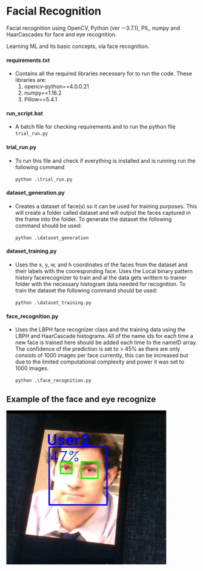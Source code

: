 # Facial Recognition

Facial recognition using OpenCV, Python (ver --3.7.1), PIL, numpy and HaarCascades for face and eye recognition.

Learning ML and its basic concepts, via face recognition.

#### requirements.txt
- Contains all the required libraries necessary for to run the code. These libraries are:
    1. opencv-python==4.0.0.21
    2. numpy==1.16.2
    3. Pillow==5.4.1

#### run_script.bat
- A batch file for checking requirements and to run the python file ```trial_run.py```

#### trial_run.py
- To run this file and check if everything is installed and is running run the following command 

    ```python .\trial_run.py```

#### dataset_generation.py
- Creates a dataset of face(s) so it can be used for training purposes. This will create a folder called dataset and will output the faces captured in the frame into the folder. To generate the dataset the following command should be used:

    ```python .\dataset_generation```

#### dataset_training.py
- Uses the x, y, w, and h coordinates of the faces from the dataset and their labels with the cooresponding face. Uses the Local binary pattern history facerecognizer to train and al the data gets writtern to trainer folder with the necessary histogram data needed for recognition. To train the dataset the following command should be used:

    ```python .\dataset_training.py```

#### face_recognition.py
- Uses the LBPH face recognizer class and the training data using the LBPH and HaarCascade histograms. All of the name ids for each time a new face is trained here should be added each time to the nameID array. The confidence of the prediction is set to > 45% as there are only consists of 1000 images per face currently, this can be increased but due to the limited computational complexity and power it was set to 1000 images.

    ```python .\face_recognition.py```

## Example of the face and eye recognize
![Sample output of the face recognition](Sample.JPG)
